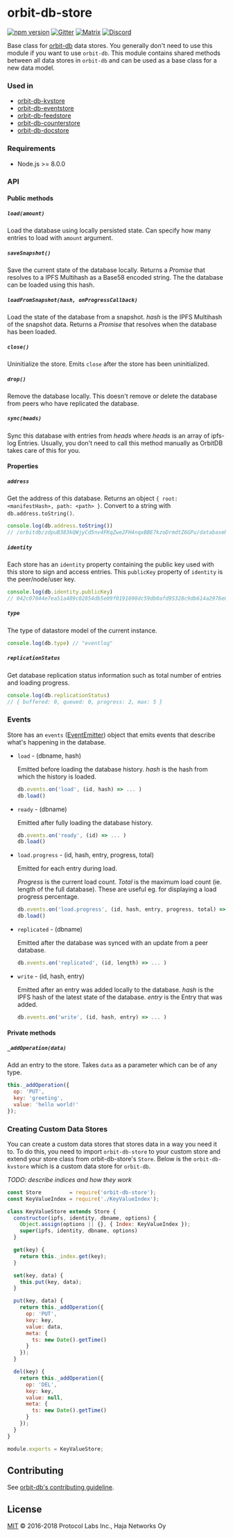 # orbit-db-store

[![npm version](https://badge.fury.io/js/orbit-db-store.svg)](https://badge.fury.io/js/orbit-db-store) [![Gitter](https://img.shields.io/gitter/room/nwjs/nw.js.svg)](https://gitter.im/orbitdb/Lobby) [![Matrix](https://img.shields.io/badge/matrix-%23orbitdb%3Apermaweb.io-blue.svg)](https://riot.permaweb.io/#/room/#orbitdb:permaweb.io) [![Discord](https://img.shields.io/discord/475789330380488707?color=blueviolet&label=discord)](https://discord.gg/cscuf5T)

Base class for [orbit-db](https://github.com/orbitdb/orbit-db) data stores. You generally don't need to use this module if you want to use `orbit-db`. This module contains shared methods between all data stores in `orbit-db` and can be used as a base class for a new data model.

### Used in
- [orbit-db-kvstore](https://github.com/orbitdb/orbit-db-kvstore)
- [orbit-db-eventstore](https://github.com/orbitdb/orbit-db-eventstore)
- [orbit-db-feedstore](https://github.com/orbitdb/orbit-db-feedstore)
- [orbit-db-counterstore](https://github.com/orbitdb/orbit-db-counterstore)
- [orbit-db-docstore](https://github.com/orbitdb/orbit-db-docstore)

### Requirements

- Node.js >= 8.0.0

### API

#### Public methods

##### `load(amount)`

Load the database using locally persisted state. Can specify how many entries to load with `amount` argument.

##### `saveSnapshot()`

Save the current state of the database locally. Returns a *Promise* that resolves to a IPFS Multihash as a Base58 encoded string. The the database can be loaded using this hash.

##### `loadFromSnapshot(hash, onProgressCallback)`

Load the state of the database from a snapshot. *hash* is the IPFS Multihash of the snapshot data. Returns a *Promise* that resolves when the database has been loaded.

##### `close()`

Uninitialize the store. Emits `close` after the store has been uninitialized.

##### `drop()`

Remove the database locally. This doesn't remove or delete the database from peers who have replicated the database.

##### `sync(heads)`

Sync this database with entries from *heads* where *heads* is an array of ipfs-log Entries. Usually, you don't need to call this method manually as OrbitDB takes care of this for you.

#### Properties

##### `address`

Get the address of this database. Returns an object `{ root: <manifestHash>, path: <path> }`. Convert to a string with `db.address.toString()`.

```javascript
console.log(db.address.toString())
// /orbitdb/zdpuB383kQWjyCd5nv4FKqZwe2FH4nqxBBE7kzoDrmdtZ6GPu/databaseName
```

##### `identity`

Each store has an `identity` property containing the public key used with this store to sign and access entries. This `publicKey` property of `identity` is the peer/node/user key.

```javascript
console.log(db.identity.publicKey)
// 042c07044e7ea51a489c02854db5e09f0191690dc59db0afd95328c9db614a2976e088cab7c86d7e48183191258fc59dc699653508ce25bf0369d67f33d5d77839
```

##### `type`

The type of datastore model of the current instance.

```javascript
console.log(db.type) // "eventlog"
```

##### `replicationStatus`

Get database replication status information such as total number of entries and loading progress.

```javascript
console.log(db.replicationStatus)
// { buffered: 0, queued: 0, progress: 2, max: 5 }
```

### Events

  Store has an `events` ([EventEmitter](https://nodejs.org/api/events.html)) object that emits events that describe what's happening in the database.

  - `load` - (dbname, hash)

    Emitted before loading the database history. *hash* is the hash from which the history is loaded.

    ```javascript
    db.events.on('load', (id, hash) => ... )
    db.load()
    ```

  - `ready` - (dbname)

    Emitted after fully loading the database history.

    ```javascript
    db.events.on('ready', (id) => ... )
    db.load()
    ```

  - `load.progress` - (id, hash, entry, progress, total)

    Emitted for each entry during load.

    *Progress* is the current load count. *Total* is the maximum load count (ie. length of the full database). These are useful eg. for displaying a load progress percentage.

    ```javascript
    db.events.on('load.progress', (id, hash, entry, progress, total) => ... )
    db.load()
    ```

  - `replicated` - (dbname)

    Emitted after the database was synced with an update from a peer database.

    ```javascript
    db.events.on('replicated', (id, length) => ... )
    ```

  - `write` - (id, hash, entry)

    Emitted after an entry was added locally to the database. *hash* is the IPFS hash of the latest state of the database. *entry* is the Entry that was added.

    ```javascript
    db.events.on('write', (id, hash, entry) => ... )
    ```

#### Private methods

##### `_addOperation(data)`

Add an entry to the store. Takes `data` as a parameter which can be of any type.

```javascript
this._addOperation({
  op: 'PUT',
  key: 'greeting',
  value: 'hello world!'
});
```

### Creating Custom Data Stores
You can create a custom data stores that stores data in a way you need it to. To do this, you need to import `orbit-db-store` to your custom store and extend your store class from orbit-db-store's `Store`. Below is the `orbit-db-kvstore` which is a custom data store for `orbit-db`.

*TODO: describe indices and how they work*

```javascript
const Store         = require('orbit-db-store');
const KeyValueIndex = require('./KeyValueIndex');

class KeyValueStore extends Store {
  constructor(ipfs, identity, dbname, options) {
    Object.assign(options || {}, { Index: KeyValueIndex });
    super(ipfs, identity, dbname, options)
  }

  get(key) {
    return this._index.get(key);
  }

  set(key, data) {
    this.put(key, data);
  }

  put(key, data) {
    return this._addOperation({
      op: 'PUT',
      key: key,
      value: data,
      meta: {
        ts: new Date().getTime()
      }
    });
  }

  del(key) {
    return this._addOperation({
      op: 'DEL',
      key: key,
      value: null,
      meta: {
        ts: new Date().getTime()
      }
    });
  }
}

module.exports = KeyValueStore;
```

## Contributing

See [orbit-db's contributing guideline](https://github.com/orbitdb/orbit-db#contributing).

## License

[MIT](LICENSE) ©️ 2016-2018 Protocol Labs Inc., Haja Networks Oy
